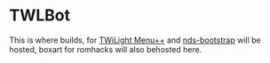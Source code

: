 # TWLBot
This is where builds, for [TWiLight Menu++](https://github.com/RocketRobz/TWiLightMenu) and [nds-bootstrap](https://github.com/ahezard/nds-bootstrap) will be hosted, boxart for romhacks will also behosted here.
